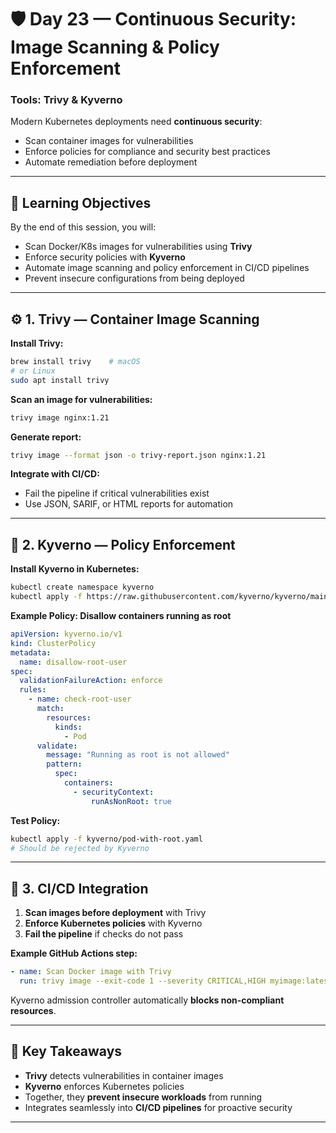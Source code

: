 # 🛡️ Day 23 — Continuous Security: Image Scanning & Policy Enforcement

### Tools: Trivy & Kyverno

Modern Kubernetes deployments need **continuous security**:  
- Scan container images for vulnerabilities  
- Enforce policies for compliance and security best practices  
- Automate remediation before deployment  

---

## 🎯 Learning Objectives
By the end of this session, you will:  
- Scan Docker/K8s images for vulnerabilities using **Trivy**  
- Enforce security policies with **Kyverno**  
- Automate image scanning and policy enforcement in CI/CD pipelines  
- Prevent insecure configurations from being deployed  

---

## ⚙️ 1. Trivy — Container Image Scanning

**Install Trivy:**
```bash
brew install trivy    # macOS
# or Linux
sudo apt install trivy
```

**Scan an image for vulnerabilities:**
```bash
trivy image nginx:1.21
```

**Generate report:**
```bash
trivy image --format json -o trivy-report.json nginx:1.21
```

**Integrate with CI/CD:**  
- Fail the pipeline if critical vulnerabilities exist  
- Use JSON, SARIF, or HTML reports for automation  

---

## 🧱 2. Kyverno — Policy Enforcement

**Install Kyverno in Kubernetes:**
```bash
kubectl create namespace kyverno
kubectl apply -f https://raw.githubusercontent.com/kyverno/kyverno/main/config/release/install.yaml
```

**Example Policy: Disallow containers running as root**
```yaml
apiVersion: kyverno.io/v1
kind: ClusterPolicy
metadata:
  name: disallow-root-user
spec:
  validationFailureAction: enforce
  rules:
    - name: check-root-user
      match:
        resources:
          kinds:
            - Pod
      validate:
        message: "Running as root is not allowed"
        pattern:
          spec:
            containers:
              - securityContext:
                  runAsNonRoot: true
```

**Test Policy:**
```bash
kubectl apply -f kyverno/pod-with-root.yaml
# Should be rejected by Kyverno
```

---

## 🔄 3. CI/CD Integration

1. **Scan images before deployment** with Trivy  
2. **Enforce Kubernetes policies** with Kyverno  
3. **Fail the pipeline** if checks do not pass  

**Example GitHub Actions step:**
```yaml
- name: Scan Docker image with Trivy
  run: trivy image --exit-code 1 --severity CRITICAL,HIGH myimage:latest
```

Kyverno admission controller automatically **blocks non-compliant resources**.

---

## 🧠 Key Takeaways
- **Trivy** detects vulnerabilities in container images  
- **Kyverno** enforces Kubernetes policies  
- Together, they **prevent insecure workloads** from running  
- Integrates seamlessly into **CI/CD pipelines** for proactive security  

---
